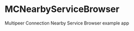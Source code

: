 MCNearbyServiceBrowser
======================

Multipeer Connection Nearby Service Browser example app
